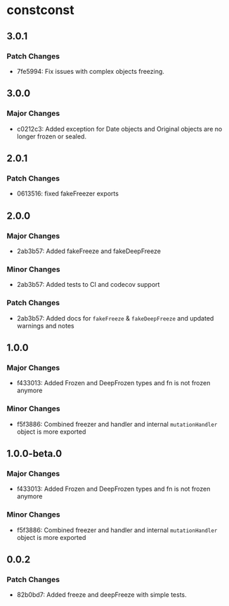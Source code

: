 # constconst

## 3.0.1

### Patch Changes

- 7fe5994: Fix issues with complex objects freezing.

## 3.0.0

### Major Changes

- c0212c3: Added exception for Date objects and Original objects are no longer frozen or sealed.

## 2.0.1

### Patch Changes

- 0613516: fixed fakeFreezer exports

## 2.0.0

### Major Changes

- 2ab3b57: Added fakeFreeze and fakeDeepFreeze

### Minor Changes

- 2ab3b57: Added tests to CI and codecov support

### Patch Changes

- 2ab3b57: Added docs for `fakeFreeze` & `fakeDeepFreeze` and updated warnings and notes

## 1.0.0

### Major Changes

- f433013: Added Frozen and DeepFrozen types
  and fn is not frozen anymore

### Minor Changes

- f5f3886: Combined freezer and handler
  and internal `mutationHandler` object is more exported

## 1.0.0-beta.0

### Major Changes

- f433013: Added Frozen and DeepFrozen types
  and fn is not frozen anymore

### Minor Changes

- f5f3886: Combined freezer and handler
  and internal `mutationHandler` object is more exported

## 0.0.2

### Patch Changes

- 82b0bd7: Added freeze and deepFreeze with simple tests.
